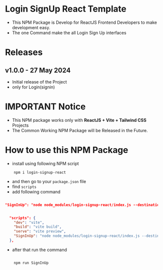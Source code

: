 # Login SignUp React Template

- This NPM Package is Develop for ReactJS Frontend Developers to make development easy.
- The one Command make the all Login Sign Up interfaces

# Releases

## v1.0.0 - 27 May 2024

- Initial release of the Project
- only for Login(signin)

# IMPORTANT Notice

- This NPM package works only with <b>ReactJS + Vite + Tailwind CSS</b> Projects
- The Common Working NPM Package will be Released in the Future.

# How to use this NPM Package

- install using following NPM script

``` 
    npm i login-signup-react

```

- and then go to your `package.json` file 
- find `scripts`
- add following command

```json

"SignInUp": "node node_modules/login-signup-react/index.js --destination=src/components"

```


``` json  

  "scripts": {
    "dev": "vite",
    "build": "vite build",
    "serve": "vite preview",
    "SignInUp": "node node_modules/login-signup-react/index.js --destination=src/components"
  },

```

- after that run the command

```

    npm run SignInUp

```

